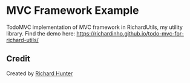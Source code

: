 # MVC Framework Example
TodoMVC implementation of MVC framework in RichardUtils, my utility library.
Find the demo here: https://richardinho.github.io/todo-mvc-for-richard-utils/
## Credit

Created by [Richard Hunter](http://richardhunter.co.uk)


